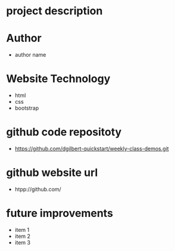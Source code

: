 # project description 

# Author
- author name 

# Website Technology 
- html 
- css 
- bootstrap 

# github code repositoty
- https://github.com/dgilbert-quickstart/weekly-class-demos.git

# github website url 
- htpp://github.com/

# future improvements 
- item 1
- item 2
- item 3

